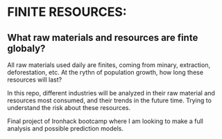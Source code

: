 # FINITE RESOURCES:

## What raw materials and resources are finte globaly?
All raw materials used daily are finites, coming from minary, extraction, deforestation, etc. At the rythn of population growth, how long these resources will last? 

In this repo, different industries will be analyzed in their raw material and resources most consumed, and their trends in the future time. Trying to understand the risk about these resources. 


Final project of Ironhack bootcamp where I am looking to make a full analysis and possible prediction models. 

